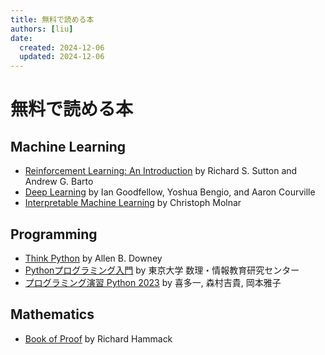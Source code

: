 ```yaml
---
title: 無料で読める本
authors: [liu]
date:
  created: 2024-12-06
  updated: 2024-12-06
---
```


# 無料で読める本

## Machine Learning

- [Reinforcement Learning: An Introduction](http://incompleteideas.net/book/the-book-2nd.html) by Richard S. Sutton and Andrew G. Barto
- [Deep Learning](http://www.deeplearningbook.org/) by Ian Goodfellow, Yoshua Bengio, and Aaron Courville
- [Interpretable Machine Learning](https://christophm.github.io/interpretable-ml-book/) by Christoph Molnar

## Programming

- [Think Python](https://allendowney.github.io/ThinkPython/) by Allen B. Downey
- [Pythonプログラミング入門](https://utokyo-ipp.github.io/index.html) by 東京大学 数理・情報教育研究センター
- [プログラミング演習 Python 2023](https://repository.kulib.kyoto-u.ac.jp/dspace/handle/2433/285599) by 喜多一, 森村吉貴, 岡本雅子


## Mathematics

- [Book of Proof](http://www.people.vcu.edu/~rhammack/BookOfProof/) by Richard Hammack